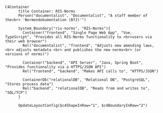 <!-- Additional Macros (based on context diagram macros):

    Container(alias, label, ?techn, ?descr, ?sprite, ?tags, ?link, ?baseShape)
    ContainerDb(alias, label, ?techn, ?descr, ?sprite, ?tags, ?link)
    ContainerQueue(alias, label, ?techn, ?descr, ?sprite, ?tags, ?link)
    Container_Ext(alias, label, ?techn, ?descr, ?sprite, ?tags, ?link, ?baseShape)
    ContainerDb_Ext(alias, label, ?techn, ?descr, ?sprite, ?tags, ?link)
    ContainerQueue_Ext(alias, label, ?techn, ?descr, ?sprite, ?tags, ?link)
    Container_Boundary(alias, label, ?tags, ?link)
 -->

```mermaid
C4Container
      title Container: RIS-Norms
      Person("documentalist", "Documentalist", "A staff member of the<br> 'Normendokumentation (BfJ)'")

      System_Boundary("ris-norms", "RIS-Norms"){
        Container("frontend", "Single Page Web App", "Vue, TypeScript", "Provides all RIS-Norms functionality to <br>users via their web browser")
        Rel("documentalist", "frontend", "Adjusts new amending laws,<br> adjusts metadata <br> and publishes the new norms<br> (or versions of norms)")

        Container("backend", "API Server", "Java, Spring Boot", "Provides functionality via a HTTPS/JSON API")
        Rel("frontend", "backend", "Makes API calls to", "HTTPS/JSON")

        ContainerDb("relationalDB", "Relational DB", "PostgreSQL", "Stores process data")
        Rel("backend", "relationalDB", "Reads from and writes to", "SQL/TCP")
      }

      UpdateLayoutConfig($c4ShapeInRow="1", $c4BoundaryInRow="2")

```